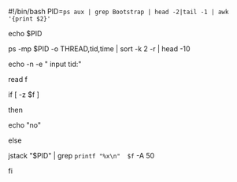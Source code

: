 #!/bin/bash
PID=`ps aux | grep Bootstrap | head -2|tail -1 | awk '{print $2}'`

echo $PID

ps -mp $PID -o THREAD,tid,time | sort -k 2 -r | head -10

echo -n -e " input tid:"

read f

if [ -z $f ]

then

echo "no"

else

jstack "$PID" | grep `printf "%x\n"  $f` -A 50

fi